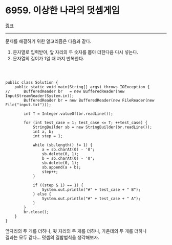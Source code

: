 # 6959. 이상한 나라의 덧셈게임
[링크](https://www.swexpertacademy.com/main/code/problem/problemDetail.do?contestProbId=AWjlH0k63joDFAVT&categoryId=AWjlH0k63joDFAVT&categoryType=CODE)
<hr />
문제를 해결하기 위한 알고리즘은 다음과 같다.<br/>

1. 문자열로 입력받아, 앞 자리의 두 숫자를 뽑아 더한다음 다시 넣는다.
2. 문자열의 길이가 1일 때 까지 반복한다.
<br />

<pre><code>
public class Solution {
	public static void main(String[] args) throws IOException {
//		BufferedReader br 	= new BufferedReader(new InputStreamReader(System.in));
		BufferedReader br = new BufferedReader(new FileReader(new File("input.txt")));

		int T = Integer.valueOf(br.readLine());

		for (int test_case = 1; test_case <= T; ++test_case) {
			StringBuilder sb = new StringBuilder(br.readLine());
			int a, b;
			int step = 1;
			
			while (sb.length() != 1) {
				a = sb.charAt(0) - '0';
				sb.delete(0, 1);
				b = sb.charAt(0) - '0';
				sb.delete(0, 1);
				sb.append(a + b);
				step++;
			}
			
			if ((step & 1) == 1) {
				System.out.println("#" + test_case + " B");
			} else {
				System.out.println("#" + test_case + " A");
			}
		}
		br.close();
	}
}
</pre></code>

앞자리의 두 개를 더하나, 뒷 자리의 두 개를 더하나, 가운데의 두 개를 더하나<br/>
결과는 모두 같다... 덧셈의 결합법칙을 생각해보자.